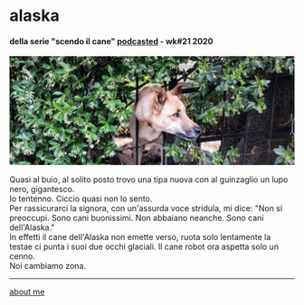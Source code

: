 # alaska
#### della serie "scendo il cane" [podcasted](https://anchor.fm/cacioman) -  wk#21 2020  

![](/20wk21scendoilcane2405.png)  

Quasi al buio, al solito posto trovo una tipa nuova con al guinzaglio un lupo nero, gigantesco.  
Io tentenno. Ciccio quasi non lo sento.  
Per rassicurarci la signora, con un'assurda voce stridula, mi dice: "Non si preoccupi. Sono  cani buonissimi. Non abbaiano neanche. Sono cani dell'Alaska."  
In effetti il cane dell'Alaska non emette verso, ruota solo lentamente la testae ci punta i suoi due occhi glaciali. Il cane robot ora aspetta solo un cenno.    
Noi cambiamo zona.  

---  
[about me](https://about.me/cacioman)
